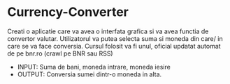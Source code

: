 # Currency-Converter
Creati o aplicatie care va avea o interfata grafica si va avea functia de convertor valutar.
Utilizatorul va putea selecta suma si moneda din care/ in care se va face conversia. Cursul
folosit va fi unul, oficial updatat automat de pe bnr.ro (crawl pe BNR sau RSS)
- INPUT: Suma de bani, moneda intrare, moneda iesire
- OUTPUT: Conversia sumei dintr-o moneda in alta.
